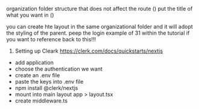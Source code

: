 organization folder structure that does not affect the route
() put the title of what you want in ()

you can create hte layout in the same organizational folder and it will adopt the styling of the parent. peep the login example of 31 within the tutorial if you want to reference back to this!!!

1. Setting up Cleark
   https://clerk.com/docs/quickstarts/nextjs

- add application
- choose the authentication we want
- create an .env file
- paste the keys into .env file
- npm install @clerk/nextjs
- mount <ClerkProvider /> into main layout
  app > layout.tsx
- create middleware.ts
